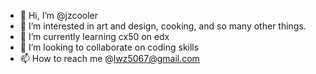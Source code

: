 - 👋 Hi, I’m @jzcooler
- 👀 I’m interested in art and design, cooking, and so many other things. 
- 🌱 I’m currently learning cx50 on edx 
- 💞️ I’m looking to collaborate on coding skills
- 📫 How to reach me @lwz5067@gmail.com

<!---
jzcooler/jzcooler is a ✨ special ✨ repository because its `README.md` (this file) appears on your GitHub profile.
You can click the Preview link to take a look at your changes.
--->
